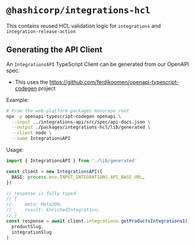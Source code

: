 # `@hashicorp/integrations-hcl`

This contains reused HCL validation logic for `integrations` and `integration-release-action`

## Generating the API Client

An `IntegrationsAPI` TypeScript Client can be generated from our
OpenAPI spec.

- This uses the https://github.com/ferdikoomen/openapi-typescript-codegen project

Example:

```bash
# From the web-platform-packages monorepo root
npx -p openapi-typescript-codegen openapi \
  --input ../integrations-api/src/spec/api-docs.json \
  --output ./packages/integrations-hcl/lib/generated \
  --client node \
  --name IntegrationsAPI
```

Usage:

```typescript
import { IntegrationsAPI } from './lib/generated'

const client = new IntegrationsAPI({
  BASE: process.env.INPUT_INTEGRATIONS_API_BASE_URL,
})

// response is fully typed
// {
//     meta: Meta200;
//     result: EnrichedIntegration;
// }
const response = await client.integrations.getProductsIntegrations1(
  productSlug,
  integrationSlug
)
```

